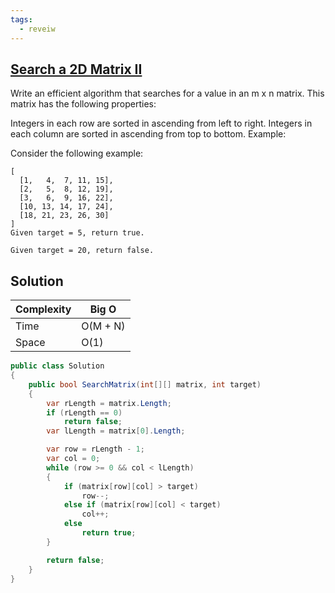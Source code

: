 ```yaml
---
tags:
  - reveiw
---
```


## [Search a 2D Matrix II](https://leetcode.com/problems/search-a-2d-matrix-ii/)


Write an efficient algorithm that searches for a value in an m x n matrix. This matrix has the following properties:

Integers in each row are sorted in ascending from left to right.
Integers in each column are sorted in ascending from top to bottom.
Example:

Consider the following example:

```
[
  [1,   4,  7, 11, 15],
  [2,   5,  8, 12, 19],
  [3,   6,  9, 16, 22],
  [10, 13, 14, 17, 24],
  [18, 21, 23, 26, 30]
]
Given target = 5, return true.

Given target = 20, return false.
```

## Solution

| Complexity | Big O    |
| ---------- | -------- |
| Time       | O(M + N) |
| Space      | O(1)     |

```csharp
public class Solution
{
    public bool SearchMatrix(int[][] matrix, int target)
    {
        var rLength = matrix.Length;
        if (rLength == 0)
            return false;
        var lLength = matrix[0].Length;

        var row = rLength - 1;
        var col = 0;
        while (row >= 0 && col < lLength)
        {
            if (matrix[row][col] > target)
                row--;
            else if (matrix[row][col] < target)
                col++;
            else
                return true;
        }

        return false;
    }
}
```
